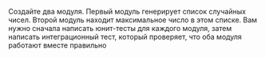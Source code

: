 Создайте два модуля. Первый модуль генерирует список случайных чисел. Второй модуль находит максимальное число в этом списке.
Вам нужно сначала написать юнит-тесты для каждого модуля, затем написать интеграционный тест, который проверяет, что оба модуля работают вместе правильно
